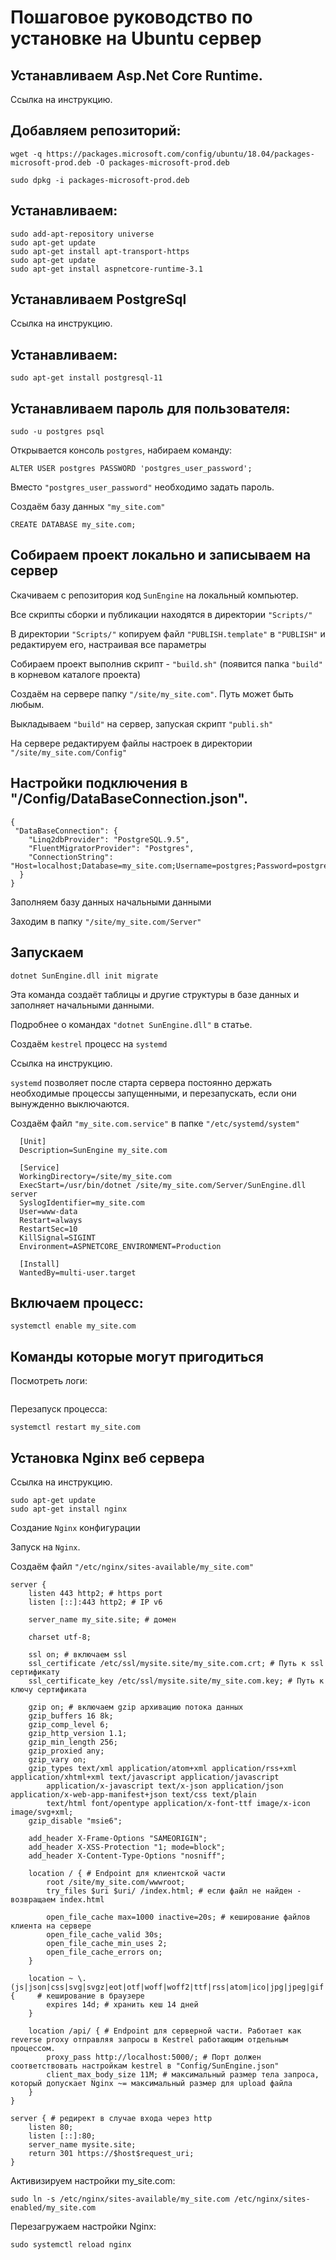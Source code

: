 # Пошаговое руководство по установке на Ubuntu сервер

## Устанавливаем Asp.Net Core Runtime. 

Ссылка на инструкцию.

## Добавляем репозиторий:

```
wget -q https://packages.microsoft.com/config/ubuntu/18.04/packages-microsoft-prod.deb -O packages-microsoft-prod.deb

sudo dpkg -i packages-microsoft-prod.deb
```


## Устанавливаем:

```
sudo add-apt-repository universe
sudo apt-get update
sudo apt-get install apt-transport-https
sudo apt-get update
sudo apt-get install aspnetcore-runtime-3.1
```


## Устанавливаем PostgreSql

Ссылка на инструкцию.


## Устанавливаем:

```
sudo apt-get install postgresql-11
```


## Устанавливаем пароль для пользователя:

```
sudo -u postgres psql
```


Открывается консоль `postgres`, набираем команду:

```
ALTER USER postgres PASSWORD 'postgres_user_password';
```


Вместо `"postgres_user_password"` необходимо задать пароль.


Cоздаём базу данных `"my_site.com"`

```
CREATE DATABASE my_site.com;
```


## Собираем проект локально и записываем на сервер

Скачиваем с репозитория код `SunEngine` на локальный компьютер.

Все скрипты сборки и публикации находятся в директории `"Scripts/"`

В директории `"Scripts/"` копируем файл `"PUBLISH.template"` в `"PUBLISH"` и редактируем его, настраивая все параметры

Собираем проект выполнив скрипт - `"build.sh"` (появится папка `"build"` в корневом каталоге проекта)

Создаём на сервере папку `"/site/my_site.com"`. Путь может быть любым.

Выкладываем `"build"` на сервер, запуская скрипт `"publi.sh"`

На сервере редактируем файлы настроек в директории  `"/site/my_site.com/Config"`



## Настройки подключения в "/Config/DataBaseConnection.json".

```
{
 "DataBaseConnection": {   
    "Linq2dbProvider": "PostgreSQL.9.5",
    "FluentMigratorProvider": "Postgres",
    "ConnectionString": "Host=localhost;Database=my_site.com;Username=postgres;Password=postgres_user_password"
  }
}
```


Заполняем базу данных начальными данными

Заходим в папку `"/site/my_site.com/Server"`


## Запускаем

```
dotnet SunEngine.dll init migrate
```


Эта команда создаёт таблицы и другие структуры в базе данных и заполняет начальными данными.

Подробнее о командах `"dotnet SunEngine.dll"` в статье.

Создаём `kestrel` процесс на `systemd`

Ссылка на инструкцию.


`systemd` позволяет после старта сервера постоянно держать необходимые процессы запущенными, и перезапускать, если они вынужденно выключаются.


Создаём файл `"my_site.com.service"` в папке `"/etc/systemd/system"`

```
  [Unit]
  Description=SunEngine my_site.com

  [Service]
  WorkingDirectory=/site/my_site.com
  ExecStart=/usr/bin/dotnet /site/my_site.com/Server/SunEngine.dll server
  SyslogIdentifier=my_site.com
  User=www-data
  Restart=always
  RestartSec=10
  KillSignal=SIGINT
  Environment=ASPNETCORE_ENVIRONMENT=Production

  [Install]
  WantedBy=multi-user.target
```


## Включаем процесс:

```
systemctl enable my_site.com
```


## Команды которые могут пригодиться

Посмотреть логи:

```journalctl -fxeu my_site.com
```


Перезапуск процесса:

```
systemctl restart my_site.com
```


## Установка Nginx веб сервера

Ссылка на инструкцию.

```
sudo apt-get update
sudo apt-get install nginx
```


Создание `Nginx` конфигурации

Запуск на `Nginx`.

Создаём файл `"/etc/nginx/sites-available/my_site.com"`

```
server {
    listen 443 http2; # https port
    listen [::]:443 http2; # IP v6

    server_name my_site.site; # домен

    charset utf-8;

    ssl on; # включаем ssl
    ssl_certificate /etc/ssl/mysite.site/my_site.com.crt; # Путь к ssl сертификату
    ssl_certificate_key /etc/ssl/mysite.site/my_site.com.key; # Путь к ключу сертификата

    gzip on; # включаем gzip архивацию потока данных
    gzip_buffers 16 8k;
    gzip_comp_level 6;
    gzip_http_version 1.1;
    gzip_min_length 256;
    gzip_proxied any;
    gzip_vary on;
    gzip_types text/xml application/atom+xml application/rss+xml application/xhtml+xml text/javascript application/javascript
        application/x-javascript text/x-json application/json application/x-web-app-manifest+json text/css text/plain
        text/html font/opentype application/x-font-ttf image/x-icon image/svg+xml;
    gzip_disable "msie6";

    add_header X-Frame-Options "SAMEORIGIN";
    add_header X-XSS-Protection "1; mode=block";
    add_header X-Content-Type-Options "nosniff";

    location / { # Endpoint для клиентской части
        root /site/my_site.com/wwwroot;
        try_files $uri $uri/ /index.html; # если файл не найден - возвращаем index.html

        open_file_cache max=1000 inactive=20s; # кеширование файлов клиента на сервере
        open_file_cache_valid 30s;
        open_file_cache_min_uses 2;
        open_file_cache_errors on;
    }

    location ~ \.(js|json|css|svg|svgz|eot|otf|woff|woff2|ttf|rss|atom|ico|jpg|jpeg|gif|png)$ {     # кеширование в браузере
        expires 14d; # хранить кеш 14 дней
    }

    location /api/ { # Endpoint для серверной части. Работает как reverse proxy отправляя запросы в Kestrel работающим отдельным процессом.
        proxy_pass http://localhost:5000/; # Порт должен соответствовать настройкам kestrel в "Config/SunEngine.json"
        client_max_body_size 11M; # максимальный размер тела запроса, который допускает Nginx ~= максимальный размер для upload файла
    }
}

server { # редирект в случае входа через http
    listen 80;
    listen [::]:80;
    server_name mysite.site;
    return 301 https://$host$request_uri;
}
```


Активизируем настройки my_site.com:

```
sudo ln -s /etc/nginx/sites-available/my_site.com /etc/nginx/sites-enabled/my_site.com
```


Перезагружаем настройки Nginx:

```
sudo systemctl reload nginx
```

